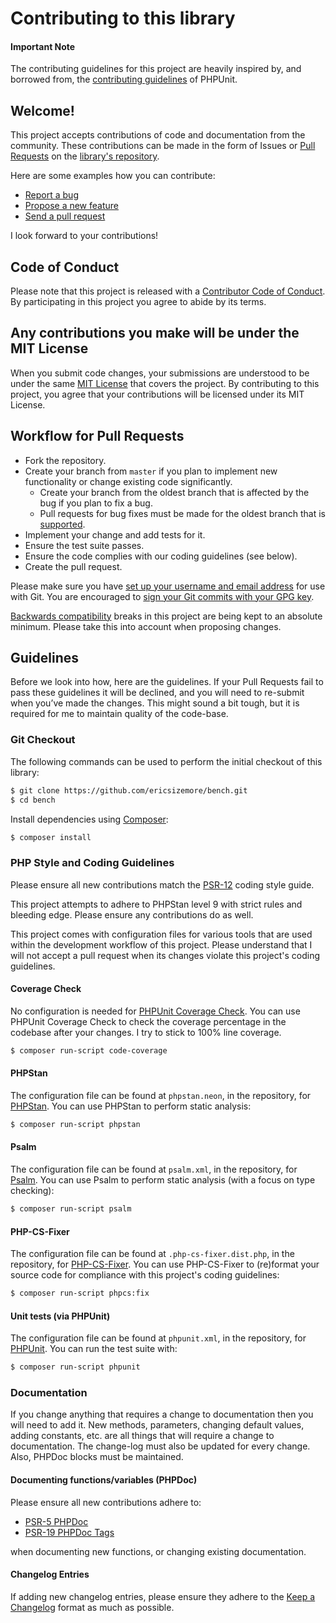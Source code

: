 # Contributing to this library

#### Important Note

The contributing guidelines for this project are heavily inspired by, and borrowed from, the [contributing guidelines](https://github.com/sebastianbergmann/phpunit/main/.github/CONTRIBUTING.md) of PHPUnit.

## Welcome!

This project accepts contributions of code and documentation from the community.
These contributions can be made in the form of Issues or [Pull Requests](http://help.github.com/send-pull-requests/) on the [library's repository](https://github.com/ericsizemore/bench).

Here are some examples how you can contribute:

* [Report a bug](https://github.com/ericsizemore/bench/issues/new?labels=bug,unverified&template=1-bug_report.yml)
* [Propose a new feature](https://github.com/ericsizemore/bench/issues/new?labels=enhancement,unverified&template=2-feature_request.yml)
* [Send a pull request](https://github.com/ericsizemore/bench/pulls)

I look forward to your contributions!

## Code of Conduct

Please note that this project is released with a [Contributor Code of Conduct](CODE_OF_CONDUCT.md). By participating in this project you agree to abide by its terms.

## Any contributions you make will be under the MIT License

When you submit code changes, your submissions are understood to be under the same [MIT License](https://github.com/ericsizemore/bench/blob/master/LICENSE.md) that covers the project. By contributing to this project, you agree that your contributions will be licensed under its MIT License.

## Workflow for Pull Requests

- Fork the repository.
- Create your branch from `master` if you plan to implement new functionality or change existing code significantly.
    - Create your branch from the oldest branch that is affected by the bug if you plan to fix a bug.
    - Pull requests for bug fixes must be made for the oldest branch that is [supported](https://github.com/ericsizemore/bench/blob/master/SECURITY.md).
- Implement your change and add tests for it.
- Ensure the test suite passes.
- Ensure the code complies with our coding guidelines (see below).
- Create the pull request.

Please make sure you have [set up your username and email address](https://git-scm.com/book/en/v2/Getting-Started-First-Time-Git-Setup) for use with Git.
You are encouraged to [sign your Git commits with your GPG key](https://docs.github.com/en/github/authenticating-to-github/signing-commits).

[Backwards compatibility](https://github.com/ericsizemore/bench/blob/master/backward-compatibility.md) breaks in this project are being kept to an absolute minimum. Please take this into account when proposing changes.

## Guidelines

Before we look into how, here are the guidelines. If your Pull Requests fail to pass these guidelines it will be declined, and you will need to re-submit when you’ve made the changes. This might sound a bit tough, but it is required for me to maintain quality of the code-base.

### Git Checkout

The following commands can be used to perform the initial checkout of this library:

```bash
$ git clone https://github.com/ericsizemore/bench.git
$ cd bench
```

Install dependencies using [Composer](https://getcomposer.org/):

```bash
$ composer install
```

### PHP Style and Coding Guidelines

Please ensure all new contributions match the [PSR-12](https://www.php-fig.org/psr/psr-12/) coding style guide.

This project attempts to adhere to PHPStan level 9 with strict rules and bleeding edge. Please ensure any contributions do as well.

This project comes with configuration files for various tools that are used within the development workflow of this project. Please understand that I will not accept a pull request when its changes violate this project's coding guidelines.

#### Coverage Check

No configuration is needed for [PHPUnit Coverage Check](https://github.com/ericsizemore/phpunit-coverage-check). You can use PHPUnit Coverage Check to check the coverage percentage in the codebase after your changes. I try to stick to 100% line coverage.

```bash
$ composer run-script code-coverage
```

#### PHPStan

The configuration file can be found at `phpstan.neon`, in the repository, for [PHPStan](https://phpstan.org/). You can use PHPStan to perform static analysis:

```bash
$ composer run-script phpstan
```

#### Psalm

The configuration file can be found at `psalm.xml`, in the repository, for [Psalm](https://psalm.dev/). You can use Psalm to perform static analysis (with a focus on type checking):

```bash
$ composer run-script psalm
```

#### PHP-CS-Fixer

The configuration file can be found at `.php-cs-fixer.dist.php`, in the repository, for [PHP-CS-Fixer](https://github.com/PHP-CS-Fixer/PHP-CS-Fixer). You can use PHP-CS-Fixer to (re)format your source code for compliance with this project's coding guidelines:

```bash
$ composer run-script phpcs:fix
```

#### Unit tests (via PHPUnit)

The configuration file can be found at `phpunit.xml`, in the repository, for [PHPUnit](https://phpunit.de/index.html). You can run the test suite with:

```bash
$ composer run-script phpunit
```

### Documentation

If you change anything that requires a change to documentation then you will need to add it. New methods, parameters, changing default values, adding constants, etc. are all things that will require a change to documentation. The change-log must also be updated for every change. Also, PHPDoc blocks must be maintained.

#### Documenting functions/variables (PHPDoc)

Please ensure all new contributions adhere to:

* [PSR-5 PHPDoc](https://github.com/php-fig/fig-standards/blob/master/proposed/phpdoc.md)
* [PSR-19 PHPDoc Tags](https://github.com/php-fig/fig-standards/blob/master/proposed/phpdoc-tags.md)

when documenting new functions, or changing existing documentation.

#### Changelog Entries

If adding new changelog entries, please ensure they adhere to the [Keep a Changelog](https://keepachangelog.com/en/1.1.0/) format as much as possible.
